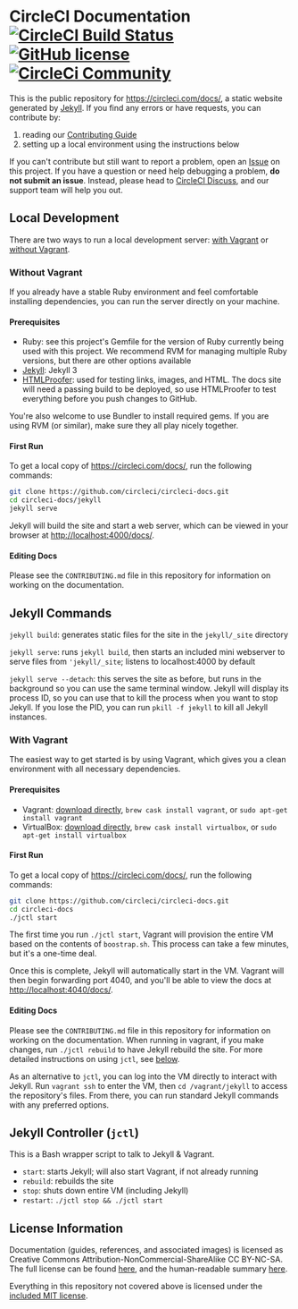 # CircleCI Documentation [![CircleCI Build Status](https://circleci.com/gh/circleci/circleci-docs.svg?style=shield)](https://circleci.com/gh/circleci/circleci-docs) [![GitHub license](https://img.shields.io/badge/license-MIT-blue.svg)](https://raw.githubusercontent.com/circleci/circleci-docs/master/LICENSE) [![CircleCi Community](https://img.shields.io/badge/community-CircleCI%20Discuss-343434.svg)](https://discuss.circleci.com)

This is the public repository for <https://circleci.com/docs/>, a static website generated by [Jekyll](https://jekyllrb.com/). If you find any errors or have requests, you can contribute by:

1. reading our [Contributing Guide](CONTRIBUTING.md)
1. setting up a local environment using the instructions below

If you can't contribute but still want to report a problem, open an [Issue](https://github.com/circleci/circleci-docs/issues) on this project. If you have a question or need help debugging a problem, **do not submit an issue**. Instead, please head to [CircleCI Discuss](https://discuss.circleci.com/), and our support team will help you out.

## Local Development
There are two ways to run a local development server: [with Vagrant](#with-vagrant) or [without Vagrant](#without-vagrant).

### Without Vagrant
If you already have a stable Ruby environment and feel comfortable installing dependencies, you can run the server directly on your machine.

#### Prerequisites
- Ruby: see this project's Gemfile for the version of Ruby currently being used with this project. We recommend RVM for managing multiple Ruby versions, but there are other options available
- [Jekyll](https://jekyllrb.com/): Jekyll 3
- [HTMLProofer](https://github.com/gjtorikian/html-proofer): used for testing links, images, and HTML. The docs site will need a passing build to be deployed, so use HTMLProofer to test everything before you push changes to GitHub.

You're also welcome to use Bundler to install required gems. If you are using RVM (or similar), make sure they all play nicely together.

#### First Run
To get a local copy of <https://circleci.com/docs/>, run the following commands:

```bash
git clone https://github.com/circleci/circleci-docs.git
cd circleci-docs/jekyll
jekyll serve
```

Jekyll will build the site and start a web server, which can be viewed in your browser at <http://localhost:4000/docs/>.

####  Editing Docs
Please see the `CONTRIBUTING.md` file in this repository for information on working on the documentation.

## Jekyll Commands
`jekyll build`: generates static files for the site in the `jekyll/_site` directory

`jekyll serve`: runs `jekyll build`, then starts an included mini webserver to serve files from `'jekyll/_site`; listens to
localhost:4000 by default

`jekyll serve --detach`: this serves the site as before, but runs in the background so you can use the same terminal window. Jekyll will display its process ID, so you can use that to kill the process when you want to stop Jekyll. If you lose the PID, you can run `pkill -f jekyll` to kill all Jekyll instances.

### With Vagrant
The easiest way to get started is by using Vagrant, which gives you a clean environment with all necessary dependencies.

#### Prerequisites
- Vagrant: [download directly](https://www.vagrantup.com/downloads.html), `brew cask install vagrant`, or `sudo apt-get install vagrant`
- VirtualBox: [download directly](https://www.virtualbox.org/wiki/Downloads), `brew cask install virtualbox`, or `sudo apt-get install virtualbox`

#### First Run
To get a local copy of <https://circleci.com/docs/>, run the following commands:

```bash
git clone https://github.com/circleci/circleci-docs.git
cd circleci-docs
./jctl start
```

The first time you run `./jctl start`, Vagrant will provision the entire VM based on the contents of `boostrap.sh`. This process can take a few minutes, but it's a one-time deal.

Once this is complete, Jekyll will automatically start in the VM. Vagrant will then begin forwarding port 4040, and you'll be able to view the docs at <http://localhost:4040/docs/>.

####  Editing Docs
Please see the `CONTRIBUTING.md` file in this repository for information on working on the documentation. When running in vagrant, if you make changes, run `./jctl rebuild` to have Jekyll rebuild the site. For more detailed instructions on using `jctl`, see [below](#jekyll-controller-jctl).

As an alternative to `jctl`, you can log into the VM directly to interact with Jekyll. Run `vagrant ssh` to enter the VM, then `cd /vagrant/jekyll` to access the repository's files. From there, you can run standard Jekyll commands with any preferred options.

## Jekyll Controller (`jctl`)
This is a Bash wrapper script to talk to Jekyll & Vagrant.

- `start`: starts Jekyll; will also start Vagrant, if not already running
- `rebuild`: rebuilds the site
- `stop`: shuts down entire VM (including Jekyll)
- `restart`: `./jctl stop && ./jctl start`

## License Information
Documentation (guides, references, and associated images) is licensed as Creative Commons Attribution-NonCommercial-ShareAlike CC BY-NC-SA. The full license can be found [here](http://creativecommons.org/licenses/by-nc-sa/4.0/legalcode), and the
human-readable summary [here](http://creativecommons.org/licenses/by-nc-sa/4.0/).

Everything in this repository not covered above is licensed under the [included MIT license](LICENSE).
